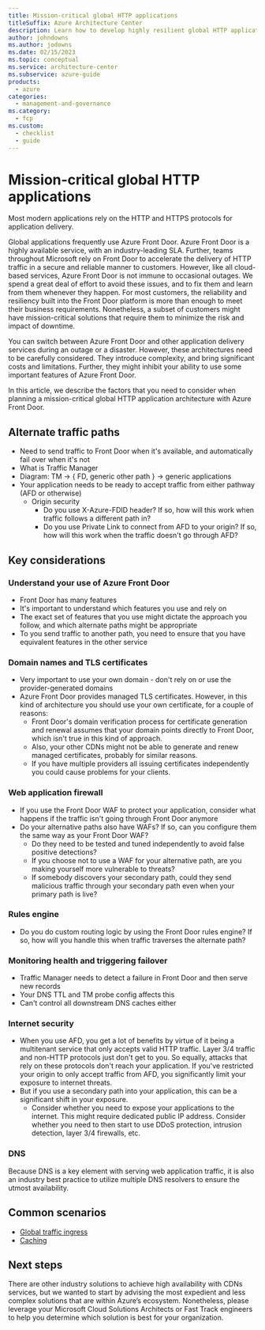 ```yaml
---
title: Mission-critical global HTTP applications
titleSuffix: Azure Architecture Center
description: Learn how to develop highly resilient global HTTP applications.
author: johndowns
ms.author: jodowns
ms.date: 02/15/2023
ms.topic: conceptual
ms.service: architecture-center
ms.subservice: azure-guide
products:
  - azure
categories:
  - management-and-governance
ms.category:
  - fcp
ms.custom:
  - checklist
  - guide
---
```


# Mission-critical global HTTP applications

Most modern applications rely on the HTTP and HTTPS protocols for application delivery. <!-- TODO more intro -->

Global applications frequently use Azure Front Door. Azure Front Door is a highly available service, with an industry-leading SLA. Further, teams throughout Microsoft rely on Front Door to accelerate the delivery of HTTP traffic in a secure and reliable manner to customers. However, like all cloud-based services, Azure Front Door is not immune to occasional outages. We spend a great deal of effort to avoid these issues, and to fix them and learn from them whenever they happen. For most customers, the reliability and resiliency built into the Front Door platform is more than enough to meet their business requirements. Nonetheless, a subset of customers might have mission-critical solutions that require them to minimize the risk and impact of downtime.

You can switch between Azure Front Door and other application delivery services during an outage or a disaster. However, these architectures need to be carefully considered. They introduce complexity, and bring significant costs and limitations. Further, they might inhibit your ability to use some important features of Azure Front Door.

In this article, we describe the factors that you need to consider when planning a mission-critical global HTTP application architecture with Azure Front Door.

## Alternate traffic paths

- Need to send traffic to Front Door when it's available, and automatically fail over when it's not
- What is Traffic Manager
- Diagram: TM -> { FD, generic other path } -> generic applications
- Your application needs to be ready to accept traffic from either pathway (AFD or otherwise)
  - Origin security
    - Do you use X-Azure-FDID header? If so, how will this work when traffic follows a different path in?
    - Do you use Private Link to connect from AFD to your origin? If so, how will this work when the traffic doesn't go through AFD?

## Key considerations

### Understand your use of Azure Front Door

- Front Door has many features
- It's important to understand which features you use and rely on
- The exact set of features that you use might dictate the approach you follow, and which alternate paths might be appropriate
- To you send traffic to another path, you need to ensure that you have equivalent features in the other service

### Domain names and TLS certificates

- Very important to use your own domain - don't rely on or use the provider-generated domains
- Azure Front Door provides managed TLS certificates. However, in this kind of architecture you should use your own certificate, for a couple of reasons:
  - Front Door's domain verification process for certificate generation and renewal assumes that your domain points directly to Front Door, which isn't true in this kind of approach.
  - Also, your other CDNs might not be able to generate and renew managed certificates, probably for similar reasons.
  - If you have multiple providers all issuing certificates independently you could cause problems for your clients.

### Web application firewall

- If you use the Front Door WAF to protect your application, consider what happens if the traffic isn't going through Front Door anymore
- Do your alternative paths also have WAFs? If so, can you configure them the same way as your Front Door WAF?
  - Do they need to be tested and tuned independently to avoid false positive detections?
  - If you choose not to use a WAF for your alternative path, are you making yourself more vulnerable to threats?
  - If somebody discovers your secondary path, could they send malicious traffic through your secondary path even when your primary path is live?

### Rules engine

- Do you do custom routing logic by using the Front Door rules engine? If so, how will you handle this when traffic traverses the alternate path?

### Monitoring health and triggering failover

- Traffic Manager needs to detect a failure in Front Door and then serve new records
- Your DNS TTL and TM probe config affects this
- Can't control all downstream DNS caches either

### Internet security

- When you use AFD, you get a lot of benefits by virtue of it being a multitenant service that only accepts valid HTTP traffic. Layer 3/4 traffic and non-HTTP protocols just don't get to you. So equally, attacks that rely on these protocols don't reach your application. If you've restricted your origin to only accept traffic from AFD, you significantly limit your exposure to internet threats.
- But if you use a secondary path into your application, this can be a significant shift in your exposure.
  - Consider whether you need to expose your applications to the internet. This might require dedicated public IP address. Consider whether you need to then start to use DDoS protection, intrusion detection, layer 3/4 firewalls, etc.

### DNS

Because DNS is a key element with serving web application traffic, it is also an industry best practice to utilize multiple DNS resolvers to ensure the utmost availability.

## Common scenarios

- [Global traffic ingress](./mission-critical-global-http-ingress.md)
- [Caching](./mission-critical-content-delivery.md)

## Next steps

There are other industry solutions to achieve high availability with CDNs services, but we wanted to start by advising the most expedient and less complex solutions that are within Azure’s ecosystem. Nonetheless, please leverage your Microsoft Cloud Solutions Architects or Fast Track engineers to help you determine which solution is best for your organization.
